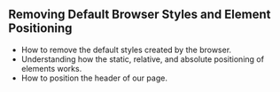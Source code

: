 ## Removing Default Browser Styles and Element Positioning

- How to remove the default styles created by the browser.
- Understanding how the static, relative, and absolute positioning of elements works.
- How to position the header of our page.
